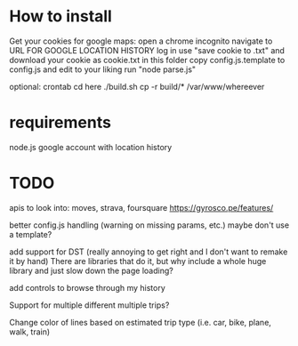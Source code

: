How to install
===

Get your cookies for google maps:
  open a chrome incognito
  navigate to URL FOR GOOGLE LOCATION HISTORY
  log in
  use "save cookie to .txt" and download your cookie as cookie.txt in this folder
copy config.js.template to config.js and edit to your liking
run "node parse.js"

optional: crontab
cd here
./build.sh
cp -r build/\* /var/www/whereever

requirements
===
node.js
google account with location history

TODO
===
apis to look into:
  moves, strava, foursquare
  https://gyrosco.pe/features/

better config.js handling (warning on missing params, etc.)
  maybe don't use a template?

add support for DST (really annoying to get right and I don't want to remake it by hand)
  There are libraries that do it, but why include a whole huge library and just slow down the page loading?

add controls to browse through my history

Support for multiple different multiple trips?

Change color of lines based on estimated trip type (i.e. car, bike, plane, walk, train)
